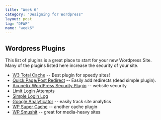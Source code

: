 ```yaml
---
title: "Week 6"
category: "Designing for Wordpress"
layout: post
tag: "DFWP"
name: "week6"
---
```


## Wordpress Plugins

This list of plugins is a great place to start for your new Wordpress Site. Many of the plugins listed here increase the security of your site. 

*   [W3 Total Cache](http://wordpress.org/plugins/w3-total-cache/) -- Best plugin for speedy sites!
*   [Quick Page/Post Redirect](http://wordpress.org/plugins/quick-pagepost-redirect-plugin/) -- Easily add redirects (dead simple plugin).
*   [Acunetix WordPress Security Plugin](http://www.acunetix.com/websitesecurity/wordpress-security-plugin/) -- website security
*   [Limit Login Attempts](http://wordpress.org/plugins/limit-login-attempts/)
*   [Simple Login Log](http://wordpress.org/plugins/simple-login-log/)
*   [Google Analyticator](http://wordpress.org/plugins/google-analyticator/) -- easily track site analytics
*   [WP Super Cache](http://wordpress.org/plugins/wp-super-cache/) -- another cache plugin
*   [WP Smushit](http://wordpress.org/plugins/wp-smushit/) -- great for media-heavy sites